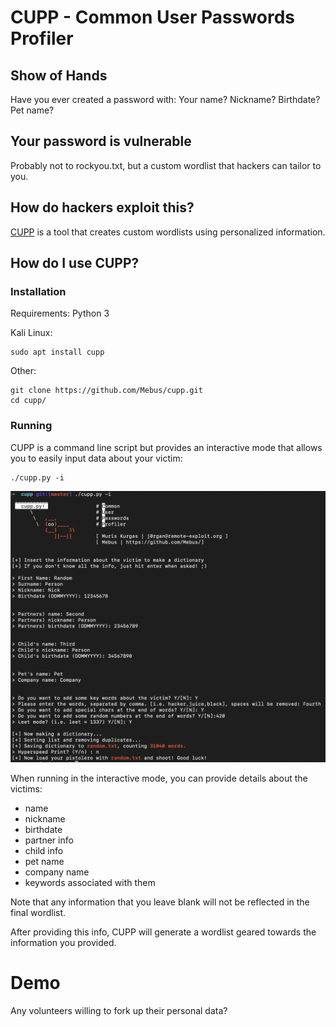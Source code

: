 # CUPP - Common User Passwords Profiler

## Show of Hands
Have you ever created a password with:
Your name?
Nickname?
Birthdate?
Pet name?

## Your password is vulnerable
Probably not to rockyou.txt, but a custom wordlist that hackers can tailor to you.

## How do hackers exploit this?
[CUPP](https://github.com/Mebus/cupp) is a tool that creates custom wordlists using personalized information.

## How do I use CUPP?

### Installation
Requirements: Python 3

Kali Linux:
```
sudo apt install cupp
```

Other:

```
git clone https://github.com/Mebus/cupp.git
cd cupp/
```

### Running
CUPP is a command line script but provides an interactive mode that allows you to easily input data about your victim:

```
./cupp.py -i
```
![cupp interactive mode](cupp.png "interactive")


When running in the interactive mode, you can provide details about the victims:

* name
* nickname
* birthdate
* partner info
* child info
* pet name
* company name
* keywords associated with them

Note that any information that you leave blank will not be reflected in the final wordlist.

After providing this info, CUPP will generate a wordlist geared towards the  information you provided.

# Demo
Any volunteers willing to fork up their personal data?

